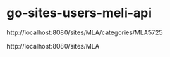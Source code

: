 # go-sites-users-meli-api

http://localhost:8080/sites/MLA/categories/MLA5725

http://localhost:8080/sites/MLA
